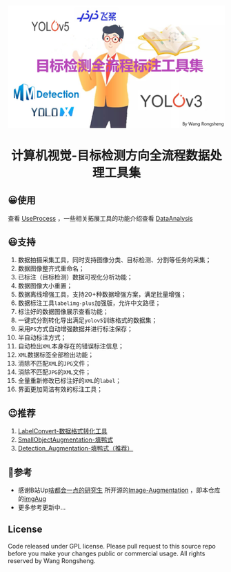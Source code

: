 <div align="center">

![](./images/home.png)

<h1>计算机视觉-目标检测方向全流程数据处理工具集</h3>

</div>
 
## 😀使用

查看 [UseProcess](UseProcess.md) ，一些相关拓展工具的功能介绍查看 [DataAnalysis](DataAnalysis.md)

## 😃支持

1. 数据拍摄采集工具，同时支持图像分类、目标检测、分割等任务的采集；
2. 数据图像整齐式重命名；
3. 已标注（目标检测）数据可视化分析功能；
4. 数据图像大小重置；
5. 数据离线增强工具，支持20+种数据增强方案，满足批量增强；
6. 数据标注工具`labelimg-plus`加强版，允许中文路径；
7. 标注好的数据图像展示查看功能；
8. 一键式分割转化导出满足`yolov5`训练格式的数据集；
9. 采用`PS`方式自动增强数据并进行标注保存；
10. 半自动标注方式；
11. 自动检出`XML`本身存在的错误标注信息；
12. `XML`数据标签全部检出功能；
13. 消除不匹配`XML`的`JPG`文件；
14.  消除不匹配`JPG`的`XML`文件；
15. 全量重新修改已标注好的`XML`的`label`；
16. 界面更加简洁有效的标注工具；

## 😉推荐

1. [LabelConvert-数据格式转化工具](https://github.com/Fafa-DL/LabelConvert)
2. [SmallObjectAugmentation-填鸭式](https://github.com/kangpeilun/SmallObjectAugmentation-master/tree/main/SmallObjectAugmentation-master)
3. [Detection_Augmentation-填鸭式（推荐）](https://github.com/zengwb-lx/Detection_Augmentation)

## 🤧参考

- 感谢B站Up[啥都会一点的研究生](https://space.bilibili.com/46880349) 所开源的[Image-Augmentation](https://github.com/Fafa-DL/Image-Augmentation) ，即本仓库的[imgAug](https://github.com/WangRongsheng/KDAT/tree/main/imgAug)
- 更多参考更新中...

## License
Code released under GPL license. Please pull request to this source repo before you make your changes public or commercial usage. All rights reserved by Wang Rongsheng.



